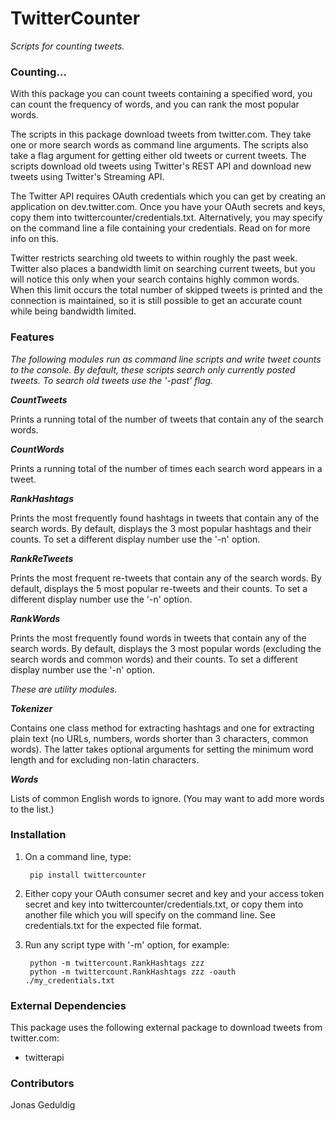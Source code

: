 # TwitterCounter #

*Scripts for counting tweets.*

### Counting... ###

With this package you can count tweets containing a specified word, you can count the frequency of words, and you can rank the most popular words.

The scripts in this package download tweets from twitter.com.  They take one or more search words as command line arguments.  The scripts also take a flag argument for getting either old tweets or current tweets.  The scripts download old tweets using Twitter's REST API and download new tweets using Twitter's Streaming API.

The Twitter API requires OAuth credentials which you can get by creating an application on dev.twitter.com.  Once you have your OAuth secrets and keys, copy them into twittercounter/credentials.txt.  Alternatively, you may specify on the command line a file containing your credentials.  Read on for more info on this.

Twitter restricts searching old tweets to within roughly the past week.  Twitter also places a bandwidth limit on searching current tweets, but you will notice this only when your search contains highly common words.  When this limit occurs the total number of skipped tweets is printed and the connection is maintained, so it is still possible to get an accurate count while being bandwidth limited.

### Features ###

_The following modules run as command line scripts and write tweet counts to the console.  By default, these scripts search only currently posted tweets.  To search old tweets use the '-past' flag._

***CountTweets***

Prints a running total of the number of tweets that contain any of the search words.

***CountWords***

Prints a running total of the number of times each search word appears in a tweet.

***RankHashtags***

Prints the most frequently found hashtags in tweets that contain any of the search words.  By default, displays the 3 most popular hashtags and their counts.  To set a different display number use the '-n' option.

***RankReTweets***

Prints the most frequent re-tweets that contain any of the search words.  By default, displays the 5 most popular re-tweets and their counts.  To set a different display number use the '-n' option.

***RankWords***

Prints the most frequently found words in tweets that contain any of the search words.  By default, displays the 3 most popular words (excluding the search words and common words) and their counts.  To set a different display number use the '-n' option.

_These are utility modules._

***Tokenizer***

Contains one class method for extracting hashtags and one for extracting plain text (no URLs, numbers, words shorter than 3 characters, common words).  The latter takes optional arguments for setting the minimum word length and for excluding non-latin characters.

***Words***

Lists of common English words to ignore.  (You may want to add more words to the list.)

### Installation ###


1. On a command line, type:

		pip install twittercounter

2. Either copy your OAuth consumer secret and key and your access token secret and key into twittercounter/credentials.txt, or copy them into another file which you will specify on the command line.  See credentials.txt for the expected file format.

3. Run any script type with '-m' option, for example:

		python -m twittercount.RankHashtags zzz
		python -m twittercount.RankHashtags zzz -oauth ./my_credentials.txt

### External Dependencies ###

This package uses the following external package to download tweets from twitter.com:

* twitterapi

### Contributors ###

Jonas Geduldig